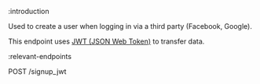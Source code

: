 :introduction

Used to create a user when logging in via a third party (Facebook, Google).

This endpoint uses
[JWT (JSON Web Token)](https://jwt.io/)
to transfer data.

:relevant-endpoints

POST /signup_jwt
